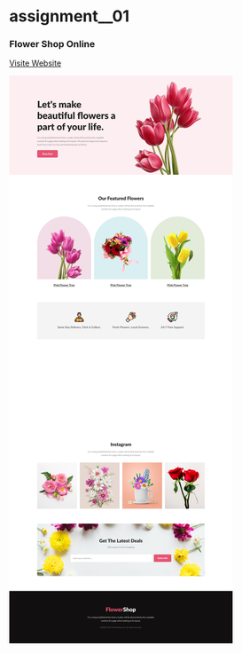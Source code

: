 # assignment__01
### Flower Shop Online

<a href="https://promahbubul.github.io/assignment__01/)https://promahbubul.github.io/assignment__01/"> Visite Website </a>

<img src="https://github.com/promahbubul/assignment__01/blob/main/images/websiteTemplate.jpg" />

